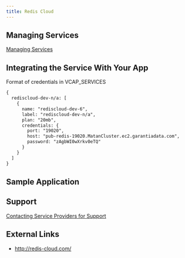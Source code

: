 ```yaml
---
title: Redis Cloud
---
```


## <a id='managing-services'></a>Managing Services ##

[Managing Services](/docs/using/services/)

## <a id='integration'></a>Integrating the Service With Your App ###

Format of credentials in VCAP_SERVICES

~~~xml
{
  rediscloud-dev-n/a: [
    {
      name: "rediscloud-dev-6",
      label: "rediscloud-dev-n/a",
      plan: "20mb",
      credentials: {
        port: "19020",
        host: "pub-redis-19020.MatanCluster.ec2.garantiadata.com",
        password: "zAgbWI0wXrkv0eTQ"
      }
    }
  ]
}
~~~

## Sample Application


## <a id='support'></a>Support ##

[Contacting Service Providers for Support](/docs/dotcom/marketplace/contacting-service-providers-for-support.html)

## <a id='external-links'></a>External Links ##

* http://redis-cloud.com/

